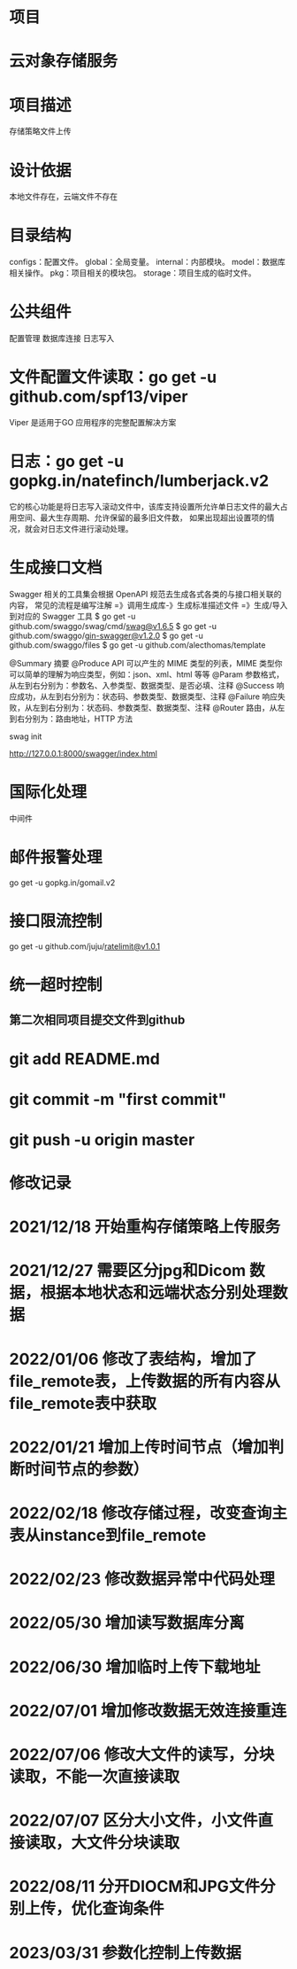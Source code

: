# 项目
# ****云对象存储服务****

# 项目描述
存储策略文件上传

# 设计依据
本地文件存在，云端文件不存在

# 目录结构
configs：配置文件。
global：全局变量。
internal：内部模块。
model：数据库相关操作。
pkg：项目相关的模块包。
storage：项目生成的临时文件。

# 公共组件
配置管理
数据库连接
日志写入

# 文件配置文件读取：go get -u github.com/spf13/viper
Viper 是适用于GO 应用程序的完整配置解决方案

# 日志：go get -u gopkg.in/natefinch/lumberjack.v2
它的核心功能是将日志写入滚动文件中，该库支持设置所允许单日志文件的最大占用空间、最大生存周期、允许保留的最多旧文件数，
如果出现超出设置项的情况，就会对日志文件进行滚动处理。

# 生成接口文档
Swagger 相关的工具集会根据 OpenAPI 规范去生成各式各类的与接口相关联的内容，
常见的流程是编写注解 =》调用生成库-》生成标准描述文件 =》生成/导入到对应的 Swagger 工具
$ go get -u github.com/swaggo/swag/cmd/swag@v1.6.5
$ go get -u github.com/swaggo/gin-swagger@v1.2.0 
$ go get -u github.com/swaggo/files
$ go get -u github.com/alecthomas/template

@Summary	摘要
@Produce	API 可以产生的 MIME 类型的列表，MIME 类型你可以简单的理解为响应类型，例如：json、xml、html 等等
@Param	参数格式，从左到右分别为：参数名、入参类型、数据类型、是否必填、注释
@Success	响应成功，从左到右分别为：状态码、参数类型、数据类型、注释
@Failure	响应失败，从左到右分别为：状态码、参数类型、数据类型、注释
@Router	路由，从左到右分别为：路由地址，HTTP 方法

swag init

http://127.0.0.1:8000/swagger/index.html

# 国际化处理
中间件
# 邮件报警处理
go get -u gopkg.in/gomail.v2
# 接口限流控制
go get -u github.com/juju/ratelimit@v1.0.1
# 统一超时控制

## 第二次相同项目提交文件到github
# git add README.md
# git commit -m "first commit"
# git push -u origin master


# 修改记录
# 2021/12/18 开始重构存储策略上传服务
# 2021/12/27 需要区分jpg和Dicom 数据，根据本地状态和远端状态分别处理数据
# 2022/01/06 修改了表结构，增加了file_remote表，上传数据的所有内容从file_remote表中获取
# 2022/01/21 增加上传时间节点（增加判断时间节点的参数）
# 2022/02/18 修改存储过程，改变查询主表从instance到file_remote
# 2022/02/23 修改数据异常中代码处理
# 2022/05/30 增加读写数据库分离
# 2022/06/30 增加临时上传下载地址
# 2022/07/01 增加修改数据无效连接重连
# 2022/07/06 修改大文件的读写，分块读取，不能一次直接读取

# 2022/07/07 区分大小文件，小文件直接读取，大文件分块读取
# 2022/08/11 分开DIOCM和JPG文件分别上传，优化查询条件

# 2023/03/31 参数化控制上传数据
